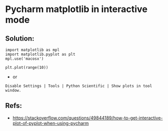 # Pycharm matplotlib in interactive mode
## Solution:
```python3
import matplotlib as mpl
import matplotlib.pyplot as plt
mpl.use('macosx')

plt.plot(range(10))
```
+ or 
```
Disable Settings | Tools | Python Scientific | Show plots in tool window.
```
## Refs:
<!-- comments
<sup>[1]</sup>
1. [1]: https://stackoverflow.com/questions/49844189/how-to-get-interactive-plot-of-pyplot-when-using-pycharm
[inline link](in reference[1])  

[inline link](in reference[1])  
[1] [interactive plot in pycharm](https://stackoverflow.com/questions/49844189/how-to-get-interactive-plot-of-pyplot-when-using-pycharm)

-->
* https://stackoverflow.com/questions/49844189/how-to-get-interactive-plot-of-pyplot-when-using-pycharm

